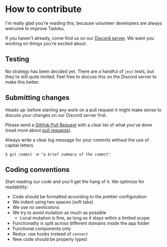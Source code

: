 # How to contribute

I'm really glad you're reading this, because volunteer developers are always welcome to improve Tadoku.

If you haven't already, come find us on our [Discord server](https://discord.gg/Dd8t9WB). We want you working on things you're excited about.

## Testing

No strategy has been decided yet. There are a handful of `jest` tests, but they're still quite limited. Feel free to discuss this on the Discord server to make this better.

## Submitting changes

Heads up: before starting any work on a pull request it might make sense to discuss your changes on our Discord server first.

Please send a [GitHub Pull Request](https://github.com/tadoku/web/pull/new/master) with a clear list of what you've done (read more about [pull requests](http://help.github.com/pull-requests/)).

Always write a clear log message for your commits without the use of capital letters.

    $ git commit -m "a brief summary of the commit"

## Coding conventions

Start reading our code and you'll get the hang of it. We optimize for readability:

  * Code should be formatted according to the prettier configuration
  * We indent using two spaces (soft tabs)
  * We use no semicolons
  * We try to avoid mutation as much as possible
    * Local mutation is fine, as long as it stays within a limited scope
  * Functionality is split across different domains inside the app folder
  * Functional components only
  * Redux: use hooks instead of `connect`
  * New code should be properly typed
